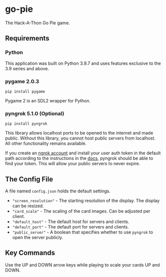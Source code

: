 # go-pie
The Hack-A-Thon Go Pie game.

## Requirements

### Python
This application was built on Python 3.9.7 and uses features exclusive to the 3.9 series and above.

### pygame 2.0.3
`pip install pygame`

Pygame 2 is an SDL2 wrapper for Python.

### pyngrok 5.1.0 (Optional)
`pip install pyngrok`

This library allows localhost ports to be opened to the internet and made public.
Without this library, you cannot host public servers from localhost.
All other functionality remains available.

If you create an [ngrok account](https://ngrok.com/) and install your user auth token in the default path
according to the instructions in the [docs](https://ngrok.com/docs#getting-started-authtoken),
pyngrok should be able to find your token. This will allow your public servers to never expire.


## The Config File
A file named `config.json` holds the default settings.

- `"screen_resolution"` - The starting resolution of the display. The display can be resized.
- `"card_scale"` - The scaling of the card images. Can be adjusted per client.
- `"default_host"` - The default host for servers and clients.
- `"default_port"` - The default port for servers and clients.
- `"public_server"` - A boolean that specifies whether to use `pyngrok` to open the server publicly.

## Key Commands
Use the UP and DOWN arrow keys while playing to scale your cards UP and DOWN.
